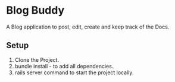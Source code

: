 # Blog Buddy 

A Blog application to post, edit, create and keep track of the Docs.

## Setup 
1. Clone the Project.
2. bundle install - to add all dependencies.
3. rails server command to start the project locally.
